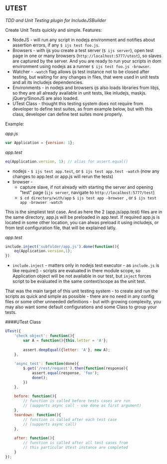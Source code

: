 UTEST
----
_TDD and Unit Testing plugin for IncludeJSBuilder_


Create Unit Tests quickly and simple. Features:

- NodeJS - will run any script in nodejs environment and notifies about assertion errors, if any ```$ ijs test foo.js```.
- Browsers - with ijs you create a test server (```$ ijs server```), open test page in one or many browsers (```http://localhost:5777/utest```), so slaves are captured by the server. And you are ready to run your scripts in dom environment using nodejs as a runner ```$ ijs test foo.js -browser```.
- Watcher - ```-watch``` flag allows ijs test instance not to be closed after testing, but waiting for any changes in files, that were used in unit tests and all its includejs dependencies.
- Environments - in nodejs and browsers ijs also loads libraries from libjs, so they are all already available in unit tests, like inludejs, maskjs. jQuery/SinonJS are also loaded.
- UTest Class - thought this testing system does not require from developer to define test suites, as from example below, but with this class, developer can define test suites more properly.

Example:

_app.js_
```javascript
var Application = {version: 1};
```

_app.test_
```javascript
eq(Application.version, 1); // alias for assert.equal()
```

- nodejs - ```$ ijs test app.test```, or ```$ ijs test app.test -watch``` (now any changes to app.test or app.js will rerun the tests)
- browser - 
	- capture slave, if not already with starting the server and opening "test" page (```ijs server```, navigate to ```http://localhost:5777/test```)
	- ```$ cd directory/with/app``` ```$ ijs test app -browser ```, or ```$ ijs test app -browser -watch```

This is the simpliest test case. And as here the 2 (app.js/app.test) files are in the same directory, app.js will be preloaded in app.test. If required app.js is located in some other location, you can alwas preload it using includejs, or from test configuration file, that will be explained latly. 

_app.test_
```javascript
include.inject('subfolder/app.js').done(function(){
	eq(Application.version,1);
})
```

- ```include.inject``` - matters only in nodejs test executor - as ```include.js``` is like require() - scripts are evaluated in there module scope, so Application object will be not available in our test, but ```inject``` forces script to be evaluated in the same context/scope as the unit test.

That was the main target of this unit testing system - to create and run the scripts as quick and simple as possible - there are no need in any config files or some other unneeded definitions - but with growing complexity, you may also want some default configurations and some Class to group your tests.



####UTest Class

```javascript
UTest({
	'check object': function(){
		var A = function(){this.letter = 'A'};
		
		assert.deepEqual({letter: 'A'}, new A);
	},
	
	'async test': function(done){
		$.get('/rest/request').then(function(response){
			assert.equal(response, 'foo');
			done();
		})
	},
	
	before: function(){
		// function is called before tests cases are run
		// (supports async call - use done as first argument)
	},
	teardown: function(){
		// function is called after each test case
		// (supports async call)
	},
	
	after: function(){
		// function is called after all test cases from
		// this particular Utest instance are completed
	}
});
```